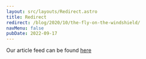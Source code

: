 ```yaml
---
layout: src/layouts/Redirect.astro
title: Redirect
redirect: /blog/2020/10/the-fly-on-the-windshield/
navMenu: false
pubDate: 2022-09-17
---
```

<div>
Our article feed can be found <a href="/blog/2020/10/the-fly-on-the-windshield/">here</a>
</div>

